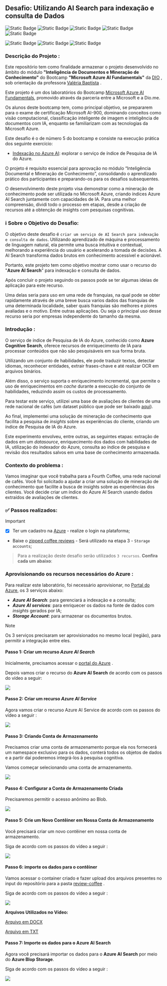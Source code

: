 ## **Desafio: Utilizando AI Search para indexação e consulta de Dados**

![Static Badge](https://img.shields.io/badge/Inteligência_Artificial_(IA)-blue)
![Static Badge](https://img.shields.io/badge/AI_Search-blue)
![Static Badge](https://img.shields.io/badge/AI_Data_Indexing-blue)
![Static Badge](https://img.shields.io/badge/AI_Document_Intelligence-blue)
![Static Badge](https://img.shields.io/badge/AI_Knowledge_Mining-blue)

![Static Badge](https://img.shields.io/badge/Microsoft_Azure-orange)
![Static Badge](https://img.shields.io/badge/Azure_Cognitive_Search-orange)
![Static Badge](https://img.shields.io/badge/Azure_Storage_Account-orange)

### **Descrição do Projeto :**

Este repositório tem como finalidade armazenar o projeto desenvolvido no âmbito do módulo **"Inteligência de Documentos e Mineração de Conhecimento"** do Bootcamp **"Microsoft Azure AI Fundamentals"** da [DIO](https://www.dio.me/users/giovananascimentoferreira1) , sob orientação da professora [Valéria Baptista](https://www.linkedin.com/in/valeriabaptista/) .

Este projeto é um dos laboratórios do Bootcamp [Microsoft Azure AI Fundamentals](https://web.dio.me/track/microsoft-azure-ai-fundamentals), promovido através da parceria entre a Microsoft e a Dio.me.

Os alunos deste bootcamp tem, como principal objetivo, se prepararem para o exame de certificação Microsoft AI-900, dominando conceitos como visão computacional, classificação inteligente de imagem e inteligência de documentos com IA, enquanto se familiarizam com as tecnologias da Microsoft Azure.

Este desafio é o de número 5 do bootcamp e consiste na execução prática dos seguinte exercício:

- [Indexação no Azure AI](http://aka.ms/ai900-ai-search): explorar o serviço de índice de Pesquisa de IA do Azure.

O projeto é requisito essencial para aprovação no módulo “Inteligência Documental e Mineração de Conhecimento”, consolidando o aprendizado prático dos participantes e preparando-os para os desafios subsequentes.

O desenvolvimento deste projeto visa demonstrar como a mineração de conhecimento pode ser utilizada no Microsoft Azure, criando índices Azure AI Search juntamente com capacidades de IA. Para uma melhor compreensão, dividi todo o processo em etapas, desde a criação de recursos até a obtenção de insights com pesquisas cognitivas.

### ℹ️ Sobre o Objetivo do Desafio:

O objetivo deste desafio é `criar um serviço de AI Search para indexação e consulta de dados`.
Utilizando aprendizado de máquina e processamento de linguagem natural, ela permite uma busca intuitiva e contextual, melhorando a experiência do usuário e acelerando a tomada de decisões. A AI Search transforma dados brutos em conhecimento acessível e acionável.

Portanto, este projeto tem como objetivo mostrar como usar o recurso do "**Azure AI Search**" para indexação e consulta de dados.

Após concluir o projeto seguindo os passos pode se ter algumas ideias de aplicação para este recurso.

Uma delas seria para uso em uma rede de franquias, na qual pode se obter rapidamente através de uma breve busca varios dados das franquias de uma determinada localidade, saber quais franquias são melhores e piores avaliadas e o motivo. Entre outras aplicações. Ou seja o principal uso desse recurso seria por empresas independente do tamanho da mesma.

### **Introdução :**

O serviço de índice de Pesquisa de IA do Azure, conhecido como **Azure Cognitive Search**, oferece recursos de enriquecimento de IA para processar conteúdos que não são pesquisáveis em sua forma bruta.

Utilizando um conjunto de habilidades, ele pode traduzir textos, detectar idiomas, reconhecer entidades, extrair frases-chave e até realizar OCR em arquivos binários.

Além disso, o serviço suporta o enriquecimento incremental, que permite o uso de enriquecimentos em *cache* durante a execução do conjunto de habilidades, reduzindo assim os custos de processamento.

Para testar este serviço, utilizei uma base de avaliações de clientes de uma rede nacional de cafés (um dataset público que pode ser baixado [aqui](https://aka.ms/mslearn-coffee-reviews)).

Ao final, implementei uma solução de mineração de conhecimento que facilita a pesquisa de *insights* sobre as experiências do cliente, criando um índice de Pesquisa de IA do Azure.

Este experimento envolveu, entre outras, as seguintes etapas: extração de dados em um *datasource*, enriquecimento dos dados com habilidades de IA, utilização do indexador do Azure, consulta ao índice de pesquisa e revisão dos resultados salvos em uma base de conhecimento armazenada.

### **Contexto do problema :**
Vamos imaginar que você trabalha para a Fourth Coffee, uma rede nacional de cafés. Você foi solicitado a ajudar a criar uma solução de mineração de conhecimento que facilite a busca de insights sobre as experiências dos clientes. Você decide criar um índice do Azure AI Search usando dados extraídos de avaliações de clientes.

### ✅ Passos realizados:

> [!IMPORTANT]
>
> - [x] Ter um cadastro na [Azure](https://azure.microsoft.com) - realize o login na plataforma;
> - Baixe o [zipped coffee reviews](https://microsoftlearning.github.io/mslearn-ai-fundamentals/Instructions/Labs/11-ai-search.html) - Será utilizado na etapa 3 - `Storage accounts`;
> 

> Para a realização deste desafio serão utilizados `3 recursos`. **Confira cada um abaixo**:

### **Aprovisionando os recursos necessários do Azure :**

Para realizar este laboratório, foi necessário aprovisionar, no [Portal do Azure](https://portal.azure.com/), os 3 serviços abaixo:

- ***Azure AI Search***: para gerenciará a indexação e a consulta;
- ***Azure AI services***: para enriquecer os dados na fonte de dados com *insights* gerados por IA;
- ***Storage Account***: para armazenar os documentos brutos.

> [!NOTE]
> Os 3 serviços precisaram ser aprovisionados no mesmo local (região), para permitir a integração entre eles.

#### **Passo 1: Criar um recurso _Azure AI Search_**

Inicialmente, precisamos acessar o [portal do Azure](https://portal.azure.com/) .

Depois vamos criar o recurso do **Azure AI Search** de acordo com os passos do vídeo a seguir:

<img src="Assets/Passo 1 - Criar o recurso Azure AI Search.gif">

#### **Passo 2: Criar um recurso _Azure AI Service_**

Agora vamos criar o recurso Azure AI Service de acordo com os passos do vídeo a seguir :

<img src="Assets/Passo 2 - Criar o recurso Azure AI Service.gif">

#### **Passo 3: Criando Conta de Armazenamento**

Precisamos criar uma conta de armazenamento porque ela nos fornecerá um namespace exclusivo para os dados, conterá todos os objetos de dados e a partir daí poderemos integrá-los à pesquisa cognitiva.

Vamos começar selecionando uma conta de armazenamento.

<img src="Assets/Passo 3 - Criando uma Conta de Armazenamento.gif">

#### **Passo 4: Configurar a Conta de Armazenamento Criada**

Precisaremos permitir o acesso anônimo ao Blob.

<img src="Assets/Passo 4 - Configurar a Conta de Armazenamento Criada.gif">

#### **Passo 5: Crie um Novo Contêiner em Nossa Conta de Armazenamento**

Você precisará criar um novo contêiner em nossa conta de armazenamento.

Siga de acordo com os passos do vídeo a seguir :

<img src="Assets/Passo 5 - Crie um Novo Contêiner em Nossa Conta de Armazenamento.gif">

#### **Passo 6: importe os dados para o contêiner**

Vamos acessar o container criado e fazer upload dos arquivos presentes no input do repositório para a pasta [review-coffee](https://github.com/Giovana006/Lab05---Azure-Cognitive-Search---Utilizando-AI-Search-para-Indexa-o-e-Consulta-de-Dados/tree/main/Inputs/review-coffee) .

Siga de acordo com os passos do vídeo a seguir :

<img src="Assets/Passo 6 - Importe os Dados para o Contêiner.gif">

**Arquivos Utilizados no Vídeo:**

[Arquivo em DOCX](https://github.com/Giovana006/Lab05---Azure-Cognitive-Search---Utilizando-AI-Search-para-Indexa-o-e-Consulta-de-Dados/tree/main/Inputs/review-coffee/Documentos%20Word%20(.docx))

[Arquivo em TXT](https://github.com/Giovana006/Lab05---Azure-Cognitive-Search---Utilizando-AI-Search-para-Indexa-o-e-Consulta-de-Dados/tree/main/Inputs/review-coffee/Documentos%20de%20Texto%20(.txt))

#### **Passo 7: Importe os dados para o Azure AI Search**

Agora você precisará importar os dados para o **Azure AI Search** por meio do **Azure Blop Storage**.

Siga de acordo com os passos do vídeo a seguir :

<img src="Assets/Passo 7 - Importe os Dados para o Azure AI Search.gif">

